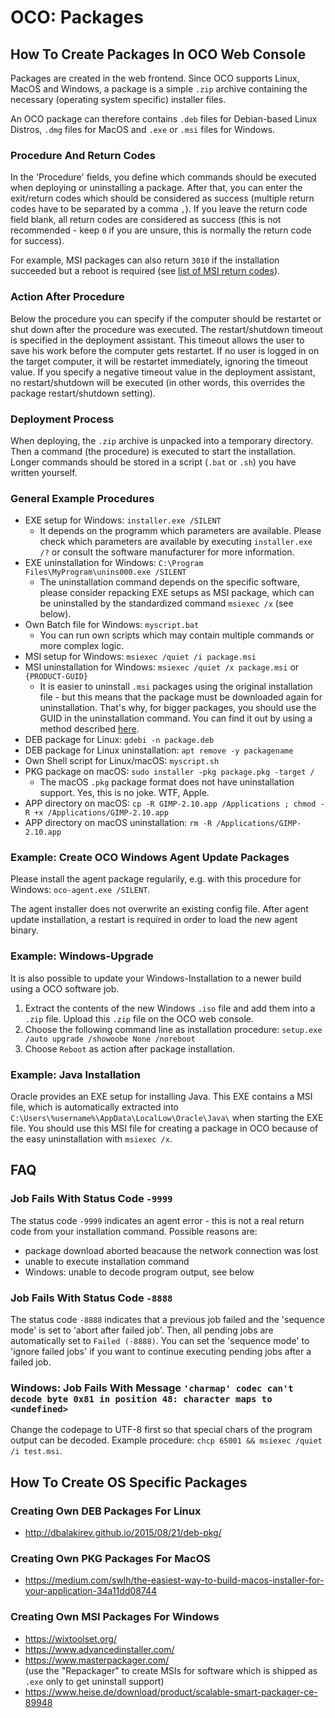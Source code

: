 # OCO: Packages

## How To Create Packages In OCO Web Console
Packages are created in the web frontend. Since OCO supports Linux, MacOS and Windows, a package is a simple `.zip` archive containing the necessary (operating system specific) installer files.

An OCO package can therefore contains `.deb` files for Debian-based Linux Distros, `.dmg` files for MacOS and `.exe` or `.msi` files for Windows.

### Procedure And Return Codes
In the 'Procedure' fields, you define which commands should be executed when deploying or uninstalling a package. After that, you can enter the exit/return codes which should be considered as success (multiple return codes have to be separated by a comma `,`). If you leave the return code field blank, all return codes are considered as success (this is not recommended - keep `0` if you are unsure, this is normally the return code for success).

For example, MSI packages can also return `3010` if the installation succeeded but a reboot is required (see [list of MSI return codes](https://docs.microsoft.com/de-de/windows/win32/msi/error-codes)).

### Action After Procedure
Below the procedure you can specify if the computer should be restartet or shut down after the procedure was executed. The restart/shutdown timeout is specified in the deployment assistant. This timeout allows the user to save his work before the computer gets restartet. If no user is logged in on the target computer, it will be restartet immediately, ignoring the timeout value. If you specify a negative timeout value in the deployment assistant, no restart/shutdown will be executed (in other words, this overrides the package restart/shutdown setting).

### Deployment Process
When deploying, the `.zip` archive is unpacked into a temporary directory. Then a command (the procedure) is executed to start the installation. Longer commands should be stored in a script (`.bat` or `.sh`) you have written yourself.

### General Example Procedures
- EXE setup for Windows: `installer.exe /SILENT`
  - It depends on the programm which parameters are available. Please check which parameters are available by executing `installer.exe /?` or consult the software manufacturer for more information.
- EXE uninstallation for Windows: `C:\Program Files\MyProgram\unins000.exe /SILENT`
  - The uninstallation command depends on the specific software, please consider repacking EXE setups as MSI package, which can be uninstalled by the standardized command `msiexec /x` (see below).
- Own Batch file for Windows: `myscript.bat`
  - You can run own scripts which may contain multiple commands or more complex logic.
- MSI setup for Windows: `msiexec /quiet /i package.msi`
- MSI uninstallation for Windows: `msiexec /quiet /x package.msi` or `{PRODUCT-GUID}`
  - It is easier to uninstall `.msi` packages using the original installation file - but this means that the package must be downloaded again for uninstallation. That's why, for bigger packages, you should use the GUID in the uninstallation command. You can find it out by using a method described [here](https://stackoverflow.com/questions/29937568/how-can-i-find-the-product-guid-of-an-installed-msi-setup).
- DEB package for Linux: `gdebi -n package.deb`
- DEB package for Linux uninstallation: `apt remove -y packagename`
- Own Shell script for Linux/macOS: `myscript.sh`
- PKG package on macOS: `sudo installer -pkg package.pkg -target /`
  - The macOS `.pkg` package format does not have uninstallation support. Yes, this is no joke. WTF, Apple.
- APP directory on macOS: `cp -R GIMP-2.10.app /Applications ; chmod -R +x /Applications/GIMP-2.10.app`
- APP directory on macOS uninstallation: `rm -R /Applications/GIMP-2.10.app`

### Example: Create OCO Windows Agent Update Packages
Please install the agent package regularily, e.g. with this procedure for Windows: `oco-agent.exe /SILENT`.

The agent installer does not overwrite an existing config file. After agent update installation, a restart is required in order to load the new agent binary.

### Example: Windows-Upgrade
It is also possible to update your Windows-Installation to a newer build using a OCO software job.
1. Extract the contents of the new Windows `.iso` file and add them into a `.zip` file. Upload this `.zip` file on the OCO web console.
2. Choose the following command line as installation procedure: `setup.exe /auto upgrade /showoobe None /noreboot`
3. Choose `Reboot` as action after package installation.

### Example: Java Installation
Oracle provides an EXE setup for installing Java. This EXE contains a MSI file, which is automatically extracted into `C:\Users\%username%\AppData\LocalLow\Oracle\Java\` when starting the EXE file. You should use this MSI file for creating a package in OCO because of the easy uninstallation with `msiexec /x`.

## FAQ
### Job Fails With Status Code `-9999`
The status code `-9999` indicates an agent error - this is not a real return code from your installation command. Possible reasons are:
- package download aborted beacause the network connection was lost
- unable to execute installation command
- Windows: unable to decode program output, see below

### Job Fails With Status Code `-8888`
The status code `-8888` indicates that a previous job failed and the 'sequence mode' is set to 'abort after failed job'. Then, all pending jobs are automatically set to `Failed (-8888)`. You can set the 'sequence mode' to 'ignore failed jobs' if you want to continue executing pending jobs after a failed job.

### Windows: Job Fails With Message `'charmap' codec can't decode byte 0x81 in position 48: character maps to <undefined>`
Change the codepage to UTF-8 first so that special chars of the program output can be decoded. Example procedure: `chcp 65001 && msiexec /quiet /i test.msi`.

## How To Create OS Specific Packages
### Creating Own DEB Packages For Linux
- http://dbalakirev.github.io/2015/08/21/deb-pkg/

### Creating Own PKG Packages For MacOS
- https://medium.com/swlh/the-easiest-way-to-build-macos-installer-for-your-application-34a11dd08744

### Creating Own MSI Packages For Windows
- https://wixtoolset.org/
- https://www.advancedinstaller.com/
- https://www.masterpackager.com/  
  (use the "Repackager" to create MSIs for software which is shipped as `.exe` only to get uninstall support)
- https://www.heise.de/download/product/scalable-smart-packager-ce-89948
